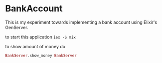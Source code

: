 # BankAccount

This is my experiment towards implementing a bank account using Elixir's GenServer.

to start this application 
`iex -S mix` 

to show amount of money do
```elixir
BankServer.show_money BankServer
